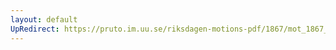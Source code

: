 ```yaml
---
layout: default
UpRedirect: https://pruto.im.uu.se/riksdagen-motions-pdf/1867/mot_1867__fk__77/mot_1867__fk__77-001.pdf
---
```

